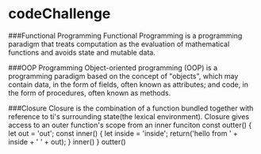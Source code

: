 # codeChallenge

 ###Functional Programming
 Functional Programming is a programming paradigm that treats computation as the evaluation of mathematical functions and avoids state and mutable data. 

 ###OOP Programming
 Object-oriented programming (OOP) is a programming paradigm based on the concept of "objects", which may contain data, in the form of fields, often known as attributes; and code, in the form of procedures, often known as methods.

 ###Closure
 Closure is the combination of a function bundled together with reference to ti's surrounding state(the lexical environment).
 Closure gives access to an outer function's scope from an inner funciton
  const outter() {
    let out = 'out';
    const inner() {
      let inside = 'inside';
      return('hello from ' + inside + ' ' + out);
    } 
    inner()
   }
   outter()